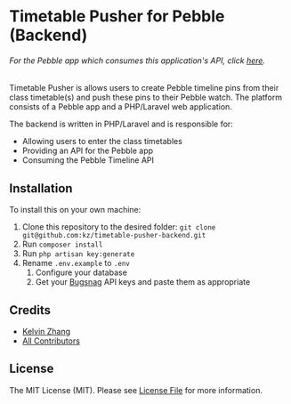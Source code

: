 # Timetable Pusher for Pebble (Backend)

###### For the Pebble app which consumes this application's API, click [here](https://github.com/kz/timetable-pusher-pebble).

Timetable Pusher is allows users to create Pebble timeline pins from their class timetable(s) and push these pins to their Pebble watch. The platform consists of a Pebble app and a PHP/Laravel web application.

The backend is written in PHP/Laravel and is responsible for:

- Allowing users to enter the class timetables
- Providing an API for the Pebble app
- Consuming the Pebble Timeline API

## Installation

To install this on your own machine:

1. Clone this repository to the desired folder: `git clone git@github.com:kz/timetable-pusher-backend.git`
2. Run `composer install`
3. Run `php artisan key:generate`
4. Rename `.env.example` to `.env`
	1. Configure your database
	2. Get your [Bugsnag](https://bugsnag.com/) API keys and paste them as appropriate

## Credits

- [Kelvin Zhang](https://github.com/kz)
- [All Contributors](link-contributors)

## License

The MIT License (MIT). Please see [License File](LICENSE.md) for more information.

